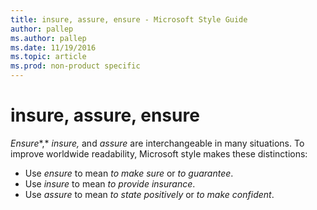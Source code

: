 ```yaml
---
title: insure, assure, ensure - Microsoft Style Guide
author: pallep
ms.author: pallep
ms.date: 11/19/2016
ms.topic: article
ms.prod: non-product specific
---
```


# insure, assure, ensure

*Ensure**,* *insure,* and *assure* are interchangeable in many situations. To improve worldwide readability, Microsoft style makes these distinctions:

  - Use *ensure* to mean *to make sure* or *to guarantee*. 
  - Use *insure* to mean *to provide insurance*. 
  - Use *assure* to mean *to state positively* or *to make confident*. 
